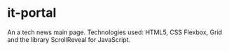 # it-portal

An a tech news main page.
Technologies used: 
HTML5, CSS Flexbox, Grid and the library ScrollReveal for JavaScript.
